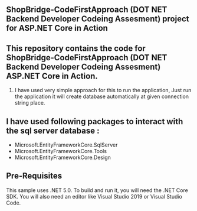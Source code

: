 ## ShopBridge-CodeFirstApproach (DOT NET Backend Developer Codeing Assesment) project for ASP.NET Core in Action

## This repository contains the code for ShopBridge-CodeFirstApproach (DOT NET Backend Developer Codeing Assesment) ASP.NET Core in Action.

1. I have used very simple approach for this to run the application, Just run the application it will create database automatically at given connection string place.

## I have used following packages to interact with the sql server database : 

- Microsoft.EntityFrameworkCore.SqlServer
- Microsoft.EntityFrameworkCore.Tools
- Microsoft.EntityFrameworkCore.Design

## Pre-Requisites
This sample uses .NET 5.0. To build and run it, you will need the .NET Core SDK. You will also need an editor like Visual Studio 2019 or Visual Studio Code.

